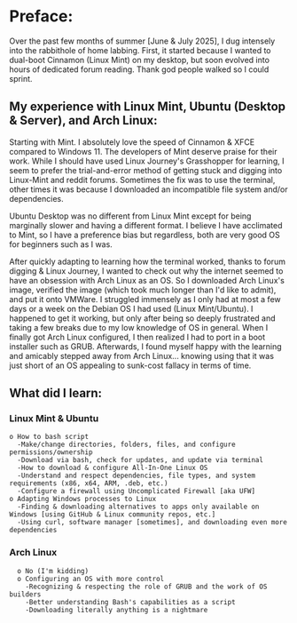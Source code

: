 # Preface:
  Over the past few months of summer [June & July 2025], I dug intensely into the rabbithole of home labbing. First, it started because I wanted to dual-boot Cinnamon (Linux Mint) on my desktop, 
but soon evolved into hours of dedicated forum reading. Thank god people walked so I could sprint.

## My experience with Linux Mint, Ubuntu (Desktop & Server), and Arch Linux:
  Starting with Mint. I absolutely love the speed of Cinnamon & XFCE compared to Windows 11. The developers of Mint deserve praise for their work. While I should have used Linux 
Journey's Grasshopper for learning, I seem to prefer the trial-and-error method of getting stuck and digging into Linux-Mint and reddit forums. Sometimes the fix was to use 
the terminal, other times it was because I downloaded an incompatible file system and/or dependencies. 

  Ubuntu Desktop was no different from Linux Mint except for being marginally slower and having a different format. I believe I have acclimated to Mint, so I have a preference
bias but regardless, both are very good OS for beginners such as I was.

  After quickly adapting to learning how the terminal worked, thanks to forum digging & Linux Journey, I wanted to check out why the internet seemed to have an obsession with
Arch Linux as an OS. So I downloaded Arch Linux's image, verified the image (which took much longer than I'd like to admit), and put it onto VMWare. I struggled immensely as
I only had at most a few days or a week on the Debian OS I had used (Linux Mint/Ubuntu). I happened to get it working, but only after being so deeply frustrated and taking a
few breaks due to my low knowledge of OS in general. When I finally got Arch Linux configured, I then realized I had to port in a boot installer such as GRUB. Afterwards,
I found myself happy with the learning and amicably stepped away from Arch Linux... knowing using that it was just short of an OS appealing to sunk-cost fallacy in terms of time.

## What did I learn:
### Linux Mint & Ubuntu
    o How to bash script
      -Make/change directories, folders, files, and configure permissions/ownership
      -Download via bash, check for updates, and update via terminal
      -How to download & configure All-In-One Linux OS 
      -Understand and respect dependencies, file types, and system requirements (x86, x64, ARM, .deb, etc.)
      -Configure a firewall using Uncomplicated Firewall [aka UFW]
    o Adapting Windows processes to Linux
      -Finding & downloading alternatives to apps only available on Windows [using GitHub & Linux community repos, etc.]
      -Using curl, software manager [sometimes], and downloading even more dependencies 

### Arch Linux
      o No (I'm kidding)
      o Configuring an OS with more control
        -Recognizing & respecting the role of GRUB and the work of OS builders
        -Better understanding Bash's capabilities as a script
        -Downloading literally anything is a nightmare
